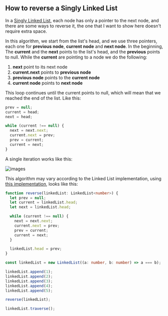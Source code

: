 ## How to reverse a Singly Linked List

In a [Singly Linked List](https://ricardoborges.dev/data-structures-in-typescript-linked-list), each node has only a pointer to the next node, and there are some ways to reverse it, the one that I want to show here doesn't require extra space.

In this algorithm, we start from the list's head, and we use three pointers, each one for **previous node**, **current node** and **next node**.
In the beginning, The **current** and the **next** points to the list's head, and the **previous** points to null. While the **current** are pointing to a node we do the following:

1. **next** point to its next node
2. **current.next** points to **previous node**
3. **previous node** points to the **current node**
4. **current node** points to **next node**

This loop continues until the current points to null, which will mean that we reached the end of the list. Like this:

```typescript
prev = null;
current = head;
next = head;

while (current !== null) {
  next = next.next;
  current.next = prev;
  prev = current;
  current = next;
}
```

A single iteration works like this:

![images](https://res.cloudinary.com/dje4crtui/image/upload/v1626015999/data%20structures/reverse-linked-list_yloqhh.png)

This algorithm may vary according to the Linked List implementation, using [this implementation](https://ricardoborges.dev/data-structures-in-typescript-linked-list), looks like this:

```typescript
function reverse(linkedList: LinkedList<number>) {
  let prev = null;
  let current = linkedList.head;
  let next = linkedList.head;

  while (current !== null) {
    next = next.next;
    current.next = prev;
    prev = current;
    current = next;
  }

  linkedList.head = prev;
}

const linkedList = new LinkedList((a: number, b: number) => a === b);

linkedList.append(1);
linkedList.append(2);
linkedList.append(3);
linkedList.append(4);
linkedList.append(5);

reverse(linkedList);

linkedList.traverse();
```
